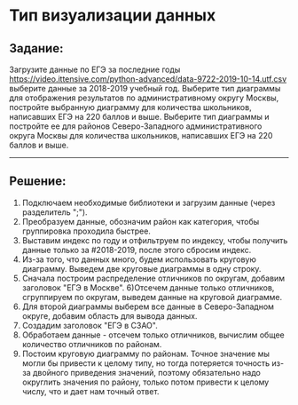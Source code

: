 # Тип визуализации данных
## Задание:
Загрузите данные по ЕГЭ за последние годы
https://video.ittensive.com/python-advanced/data-9722-2019-10-14.utf.csv
выберите данные за 2018-2019 учебный год.
Выберите тип диаграммы для отображения результатов по административному округу Москвы, постройте выбранную диаграмму для количества школьников, написавших ЕГЭ на 220 баллов и выше.
Выберите тип диаграммы и постройте ее для районов Северо-Западного административного округа Москвы для количества школьников, написавших ЕГЭ на 220 баллов и выше.
___
## Решение:
1) Подключаем необходимые библиотеки и загрузим данные (через разделитель ";").
2) Преобразуем данные, обозначим район как категория, чтобы группировка проходила быстрее.
3) Выставим индекс по году и отфильтруем по индексу, чтобы получить данные только за #2018-2019, после этого сбросим индекс.
4) Из-за того, что данных много, будем использовать круговую диаграмму. Выведем две круговые диаграммы в одну строку.
5) Сначала построим распределение отличников по округам, добавим заголовок "ЕГЭ в Москве".
6)Отсечем данные только отличников, сгруппируем по округам, выведем данные на круговой диаграмме.
7) Для второй диаграммы выберем все данные в Северо-Западном округе, добавим область для вывода данных.
8) Создадим заголовок "ЕГЭ в СЗАО".
9) Обработаем данные - отсечем только отличников, вычислим общее количество отличников по районам.
10) Постоим круговую диаграмму по районам. Точное значение мы могли бы привести к целому типу, но тогда потеряется точность из-за двойного приведения значений, поэтому обязательно надо округлить значения по району, только потом привести к целому числу, что и дает нам точный ответ.




